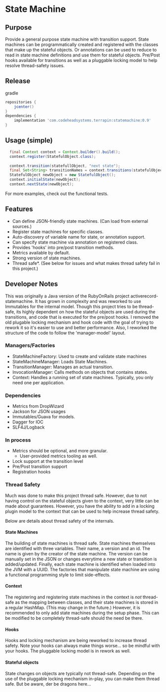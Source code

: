 # State Machine

## Purpose
Provide a general purpose state machine with transition support. State machines can be programmatically
created and registered with the classes that make up the stateful objects. Or annotations can be used
to reduce to read in state machine definitions and use them for stateful objects. Pre/Post hooks available
for transitions as well as a pluggable locking model to help resolve thread-safety issues.

## Release

gradle
```groovy
repositories {
    jcenter()
}
dependencies {
    implementation 'com.codeheadsystems.terrapin:statemachine:0.9'
}
```

## Usage (simple)
```java
  final Context context = Context.builder().build();
  context.register(StatefulObject.class);
  
  context.transition(statefullObject, "next state");
  final Set<String> transitionNames = context.transitions(statefulObject);
  StatefulObject newObject = new StatefulObject();
  context.initialState(newObject);
  context.nextState(newObject);
```
For more examples, check out the functional tests.

## Features
* Can define JSON-friendly state machines. (Can load from external sources.)
* Register state machines for specific classes.
* Auto-discovery of variable name for state, or annotation support.
* Can specify state machine via annotation on registered class.
* Provides 'hooks' into pre/post transition methods.
* Metrics available by default.
* Strong version of state machines.
* Thread safe*. (See below for issues and what makes thread safety fail in this project.)

## Developer Notes

This was originally a Java version of the RubyOnRails project activerecord-statemachine. It has grown in complexity
and was reworked to use Immutables for the internal model.
Though this project tries to be thread-safe, its highly dependent on how the stateful objects are used during
the transitions, and code that is executed for the pre/post hooks. I removed the old plugable locking mechanism and
hook code with the goal of trying to rework it so it's easier to use and better performance. Also, I
reworked the structure of the code to follow the 'manager-model' layout.

### Managers/Factories
* StateMachineFactory: Used to create and validate state machines
* StateMachineManager: Loads State Machines.
* TransitionManager: Manages an actual transition.
* InvocationManager: Calls methods on objects that contains states.
* Context: Handles a running set of state machines. Typically, you only need one per application.

### Dependencies
* Metrics from DropWizard
* Jackson for JSON usages
* Immutables/Guava for models.
* Dagger for IOC
* SLF4J/Logback

### In process
* Metrics should be optional, and more granular.
  * User-provided metrics tooling as well.
* Lock support at the transition level
* Pre/Post transition support
* Registration hooks

### Thread Safety
Much was done to make this project thread safe. However, due to not having control on the stateful objects given
to the context, very little can be made about guarantees. However, you have the ability to add in a locking 
plugin model to the context that can be used to help increase thread safety.

Below are details about thread safety of the internals.

#### State Machines

The building of state machines is thread safe. State machines themselves are identified with three
variables. Their name, a version and an id. The name is given by the creator of the state machine. The version
can be manually set in the JSON or changes everytime a new state or transition is added/updated. Finally, each
state machine is identified when loaded into the JVM with a UUID. The factories that manipulate state machine
are using a functional programming style to limit side-effects. 

#### Context

The registering and registering state machines in the context is *not* thread-safe as the mapping between classes, and 
their state machines is stored in a regular HashMap. (This may change in the future.) 
However, it is recommended to only add state machines during the setup phase. This can be modified to be
completely thread-safe should the need be there.

#### Hooks
Hooks and locking mechanism are being reworked to increase thread safety. Note your hooks can always make things worse... so be mindful
with your hooks. The pluggable locking model is in rework as well.

#### Stateful objects
State changes on objects are typically not thread-safe. Depending on the use of the pluggable locking mechanism in-play,
you can make them thread safe. But be aware, der be dragons here...